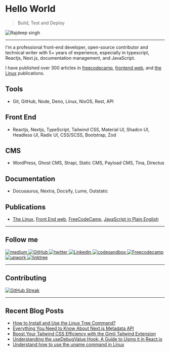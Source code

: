 # Hello World
> Build, Test and Deploy

![Rajdeep singh](https://capsule-render.vercel.app/api?type=soft&color=auto&height=424&section=header&text=Build%2C%20Test%20and%20Deploy&fontSize=70&animation=fadeIn&desc=@officialrajdeepsingh)

---

I'm a professional front-end developer, open-source contributor and technical writer with 5+ years of experience, especially in typescript, Reactjs, Next.js, documentation management, and JavaScript.
<!--
I contributed to various repositories/projects in the last few years. You can verify this on my GitHub/officialrajdeepsingh. 
-->
I have published over 300 articles in [freecodecamp](https://www.freecodecamp.org/news/author/officialrajdeepsingh), [frontend web](https://medium.com/frontendweb), and [the Linux](https://medium.com/thelinux) publications.

<!--
I'm 👀 looking for a long-term project based on typescript, Reactjs, Next.js, documentation management, and JavaScript. I even accept or try to work with new technology, which I have never tried.

## Why You Should Hire ✅ Me

1. I have eight years of experience as a developer and have worked with different technologies throughout my front-end development journey.
2. I can guide you on the best technology for your project and startup.
3. I am confident working with documentation, ReactJS, and the NextJS ecosystem.
-->

## Tools

- Git, GitHub, Node, Deno, Linux, NixOS, Rest, API

## Front End

- Reactjs, Nextjs, TypeScript, Tailwind CSS, Material UI, Shadcn UI, Headless UI, Radix UI, CSS/SCSS, Bootstrap, Zod

## CMS

- WordPress, Ghost CMS, Strapi, Static CMS, Payload CMS, Tina, Directus

## Documentation

- Docusaurus, Nextra, Docsify, Lume, Outstatic

## Publications

- [The Linux](https://medium.com/thelinux), [Front End web](https://medium.com/frontendweb), [FreeCodeCamp](https://www.freecodecamp.org/news/author/officialrajdeepsingh/), [JavaScript in Plain English](https://javascript.plainenglish.io/)

---

## Follow me

<div id="badges">
  <a target="_blank" href="https://medium.com/@officialrajdeepsingh">
    <img  height={60} width={120} title="Medium" alt="medium" src="https://img.shields.io/badge/Medium-12100E?style=for-the-badge&logo=medium&logoColor=white" alt="LinkedIn Badge"/>
  </a> 
  <a target="_blank" href="https://github.com/officialrajdeepsingh">
    <img  height={60} width={120} title="GitHub" alt="GitHub"  src="https://img.shields.io/badge/github-%23121011.svg?style=for-the-badge&logo=github&logoColor=white"/>
  </a>
  <a target="_blank" href="https://twitter.com/Official_R_deep">
    <img  height={60} width={120} title="Twitter" alt="twitter"  src="https://img.shields.io/badge/Twitter-%231DA1F2.svg?style=for-the-badge&logo=Twitter&logoColor=white"/>
  </a>
  <a target="_blank" href="https://www.linkedin.com/in/officalrajdeepsingh/">
    <img  height={60} width={120} title="Linkedin" alt="Linkedin"  src="https://img.shields.io/badge/linkedin-%230077B5.svg?style=for-the-badge&logo=linkedin&logoColor=white"/>
  </a>
  <a target="_blank" href="https://codesandbox.io/u/officialrajdeepsingh">
    <img  height={60} width={120} title="codesandbox" alt="codesandbox"  src="https://img.shields.io/badge/Codesandbox-040404?style=for-the-badge&logo=codesandbox&logoColor=DBDBDB"/>
  </a>
   <a target="_blank" href="https://www.freecodecamp.org/news/author/officialrajdeepsingh">
    <img  height={60} width={120} title="Freecodecamp" alt="Freecodecamp"  src="https://img.shields.io/badge/Freecodecamp-%23123.svg?&style=for-the-badge&logo=freecodecamp&logoColor=green"/>
  </a>
   <a target="_blank" href="https://www.upwork.com/freelancers/~01a4e8ba7a41795229">
    <img  height={60} width={120} title="upwork" alt="upwork"  src="https://img.shields.io/badge/UpWork-6FDA44?style=for-the-badge&logo=Upwork&logoColor=white"/>
  </a>
   <a target="_blank" href="https://linktr.ee/officialrajdeepsingh">
    <img  height={60} width={120} title="linktree" alt="linktree"  src="https://img.shields.io/badge/linktree-1de9b6?style=for-the-badge&logo=linktree&logoColor=white"/>
  </a>
</div>

---

## Contributing

[![GitHub Streak](http://github-readme-streak-stats.herokuapp.com?user=officialrajdeepsingh&theme=dark&background=000000)](https://git.io/streak-stats)

---

## Recent Blog Posts

<!-- BLOG-POST-LIST:START -->
- [How to Install and Use the Linux Tree Command?](https://medium.com/thelinux/how-to-install-and-use-the-linux-tree-command-85713ab8313d?source=rss-87a39efc43fa------2)
- [Everything You Need to Know About Next.js Metadata API](https://medium.com/frontendweb/everything-you-need-to-know-about-next-js-metadata-api-cc93b5f7103b?source=rss-87a39efc43fa------2)
- [Boost Your Tailwind CSS Efficiency with the Gimli Tailwind Extension](https://medium.com/frontendweb/boost-your-tailwind-css-efficiency-with-the-gimli-tailwind-extension-22fac3920acb?source=rss-87a39efc43fa------2)
- [Understanding the useDebugValue Hook: A Guide to Using it in React.js](https://medium.com/frontendweb/understanding-the-usedebugvalue-hook-a-guide-to-using-it-in-react-js-3b07d4d71465?source=rss-87a39efc43fa------2)
- [Understand how to use the uname command in Linux](https://medium.com/thelinux/understand-how-to-use-the-uname-command-in-linux-c7ae5e30c4c7?source=rss-87a39efc43fa------2)
<!-- BLOG-POST-LIST:END -->

